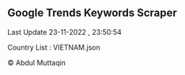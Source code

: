 

## Google Trends Keywords Scraper 
 
Last Update 23-11-2022 , 23:50:54

Country List :
VIETNAM.json



© Abdul Muttaqin 
